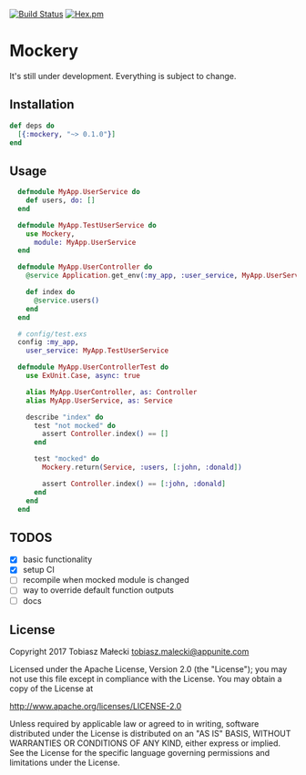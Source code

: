 [![Build Status](https://travis-ci.org/amatalai/mockery.svg?branch=master)](https://travis-ci.org/amatalai/mockery)
[![Hex.pm](https://img.shields.io/hexpm/v/mockery.svg?style=flat)](https://hex.pm/packages/mockery)

# Mockery

It's still under development.
Everything is subject to change.

## Installation

```elixir
def deps do
  [{:mockery, "~> 0.1.0"}]
end
```

## Usage

```elixir
  defmodule MyApp.UserService do
    def users, do: []
  end
```
```elixir
  defmodule MyApp.TestUserService do
    use Mockery,
      module: MyApp.UserService
  end
```
```elixir
  defmodule MyApp.UserController do
    @service Application.get_env(:my_app, :user_service, MyApp.UserService)

    def index do
      @service.users()
    end
  end
```
```elixir
  # config/test.exs
  config :my_app,
    user_service: MyApp.TestUserService
```
```elixir
  defmodule MyApp.UserControllerTest do
    use ExUnit.Case, async: true

    alias MyApp.UserController, as: Controller
    alias MyApp.UserService, as: Service

    describe "index" do
      test "not mocked" do
        assert Controller.index() == []
      end

      test "mocked" do
        Mockery.return(Service, :users, [:john, :donald])

        assert Controller.index() == [:john, :donald]
      end
    end
  end
```

## TODOS

- [x] basic functionality
- [x] setup CI
- [ ] recompile when mocked module is changed
- [ ] way to override default function outputs
- [ ] docs

## License

Copyright 2017 Tobiasz Małecki <tobiasz.malecki@appunite.com>

Licensed under the Apache License, Version 2.0 (the "License");
you may not use this file except in compliance with the License.
You may obtain a copy of the License at

http://www.apache.org/licenses/LICENSE-2.0

Unless required by applicable law or agreed to in writing, software
distributed under the License is distributed on an "AS IS" BASIS,
WITHOUT WARRANTIES OR CONDITIONS OF ANY KIND, either express or implied.
See the License for the specific language governing permissions and
limitations under the License.

